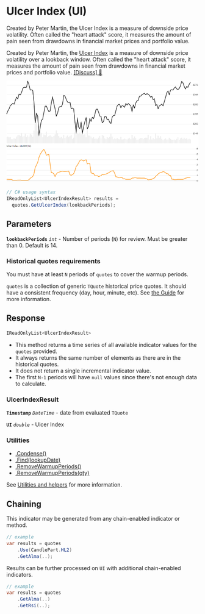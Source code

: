 # Ulcer Index (UI)

 Created by Peter Martin, the Ulcer Index is a measure of downside price volatility.  Often called the "heart attack" score, it measures the amount of pain seen from drawdowns in financial market prices and portfolio value.



Created by Peter Martin, the [Ulcer Index](https://en.wikipedia.org/wiki/Ulcer_index) is a measure of downside price volatility over a lookback window.  Often called the "heart attack" score, it measures the amount of pain seen from drawdowns in financial market prices and portfolio value.
[[Discuss] &#128172;](https://github.com/DaveSkender/Stock.Indicators/discussions/232 "Community discussion about this indicator")

![chart for UlcerIndex](../assets/charts/UlcerIndex.png)

```csharp
// C# usage syntax
IReadOnlyList<UlcerIndexResult> results =
  quotes.GetUlcerIndex(lookbackPeriods);
```

## Parameters

**`lookbackPeriods`** _`int`_ - Number of periods (`N`) for review.  Must be greater than 0.  Default is 14.

### Historical quotes requirements

You must have at least `N` periods of `quotes` to cover the warmup periods.

`quotes` is a collection of generic `TQuote` historical price quotes.  It should have a consistent frequency (day, hour, minute, etc).  See [the Guide](../guide.md#historical-quotes) for more information.

## Response

```csharp
IReadOnlyList<UlcerIndexResult>
```

- This method returns a time series of all available indicator values for the `quotes` provided.
- It always returns the same number of elements as there are in the historical quotes.
- It does not return a single incremental indicator value.
- The first `N-1` periods will have `null` values since there's not enough data to calculate.

### UlcerIndexResult

**`Timestamp`** _`DateTime`_ - date from evaluated `TQuote`

**`UI`** _`double`_ - Ulcer Index

### Utilities

- [.Condense()](../utilities.md#sort-quotes)
- [.Find(lookupDate)](../utilities.md#find-indicator-result)
- [.RemoveWarmupPeriods()](../utilities.md#get-or-exclude-nulls)
- [.RemoveWarmupPeriods(qty)](../utilities.md#get-or-exclude-nulls)

See [Utilities and helpers](../utilities.md#utilities-for-indicator-results) for more information.

## Chaining

This indicator may be generated from any chain-enabled indicator or method.

```csharp
// example
var results = quotes
    .Use(CandlePart.HL2)
    .GetAlma(..);
```

Results can be further processed on `UI` with additional chain-enabled indicators.

```csharp
// example
var results = quotes
    .GetAlma(..)
    .GetRsi(..);
```
